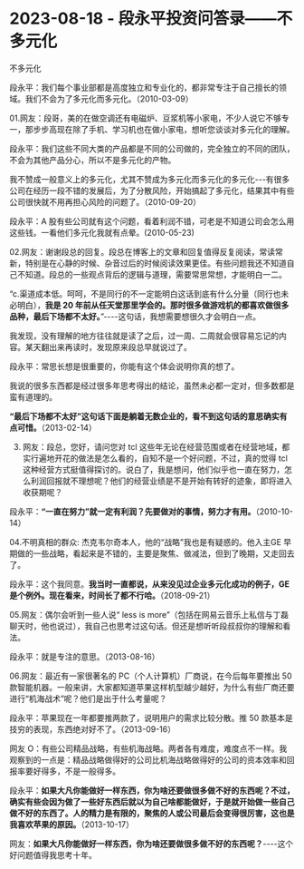 # 2023-08-18 - 段永平投资问答录——不多元化

不多元化

段永平：我们每个事业部都是高度独立和专业化的，都非常专注于自己擅长的领域。我们不会为了多元化而多元化。（2010-03-09）

01.网友：段哥，美的在做空调还有电磁炉、豆浆机等小家电，不少人说它不够专一，那步步高现在除了手机、学习机也在做小家电，想听您谈谈对多元化的理解。

段永平：我们这些不同大类的产品都是不同的公司做的，完全独立的不同的团队，不会为其他产品分心，所以不是多元化的产物。

我不赞成一般意义上的多元化，尤其不赞成为多元化而多元化的多元化---有很多公司在经历一段不错的发展后，为了分散风险，开始搞起了多元化，结果其中有些公司很快就不用再担心风险的问题了。（2010-09-20）

段永平：A 股有些公司就有这个问题，看着利润不错，可老是不知道公司会怎么用这些钱。一看他们多元化我就有点晕。(2010-05-23)

02.网友：谢谢段总的回复。段总在博客上的文章和回复值得反复阅读，常读常新，特别是在心静的时候、杂音过后的时候阅读效果更佳。有些问题我还不知道自己不知道。段总的一些观点背后的逻辑与道理，需要常思常想，才能明白一二。

“c.渠道成本低。呵呵，不是同行的不一定能明白这话到底有什么分量（同行也未必明白），**我是 20 年前从任天堂那里学会的。那时很多做游戏机的都喜欢做很多品种，最后下场都不太好。**”----这句话，我想需要想很久才会明白一点。

我发现，没有理解的地方往往就是读了之后，过一周、二周就会很容易忘记的内容。某天翻出来再读时，发现原来段总早就说过了。

段永平：常思长想是很重要的，你能有这个体会说明你真的想了。

我说的很多东西都是经过很多年思考得出的结论，虽然未必都一定对，但多数都是蛮有道理的。

**“最后下场都不太好”这句话下面是躺着无数企业的，看不到这句话的意思确实有点可惜。**（2013-02-14）

03. 网友：段总，您好，请问您对 tcl 这些年无论在经营范围或者在经营地域，都实行遍地开花的做法是怎么看的，自知不是一个好问题，不过，真的觉得 tcl这种经营方式挺值得探讨的。说白了，我是想问，他们似乎也一直在努力，怎么利润回报就不理想呢？他们的经营业绩是不是开始有转好的迹象，即将进入收获期呢？

段永平：**“一直在努力”就一定有利润？先要做对的事情，努力才有用。**（2010-10-14）

04.不明真相的群众: 杰克韦尔奇本人，他的“战略”我也是有疑惑的。他入主GE 早期做的一些战略，看起来是不错的，主要是聚焦、做减法，但到了晚期，又走回去了。

段永平：这个我同意。**我当时一直都说，从来没见过企业多元化成功的例子，GE 是个例外。现在看来，时间长了都不行哈。**（2018-09-21）

05.网友：偶尔会听到一些人说“ less is more”（包括在网易云音乐上私信与丁磊聊天时，他也说过），我自己也思考过这句话。但还是想听听段叔叔你的理解和看法。

段永平：就是专注的意思。（2013-08-16）

06.网友：最近有一家很著名的 PC（个人计算机）厂商说，在今后每年要推出 50款智能机器。一般来讲，大家都知道苹果这样机型越少越好，为什么有些厂商还要进行“机海战术”呢？他们是出于什么考量呢？

段永平：苹果现在一年都要推两款了，说明用户的需求比较分散。推 50 款基本是技穷的表现，东西绝对好不了。（2013-09-16）

网友 O：有些公司精品战略，有些机海战略。两者各有难度，难度点不一样。我观察到的一点是：精品战略做得好的公司比机海战略做得好的公司的资本效率和回报率要好得多，不是一般得多。

段永平：**如果大凡你能做好一样东西，你为啥还要做很多做不好的东西呢？不过，确实有些会因为做了一些好东西后就以为自己啥都能做好，于是就开始做一些自己做不好的东西了。人的精力是有限的，聚焦的人或公司最后会变得很厉害，这也是我喜欢苹果的原因。**（2013-10-17）

网友：**如果大凡你能做好一样东西，你为啥还要做很多做不好的东西呢？**----这个好问题值得我思考十年。 
